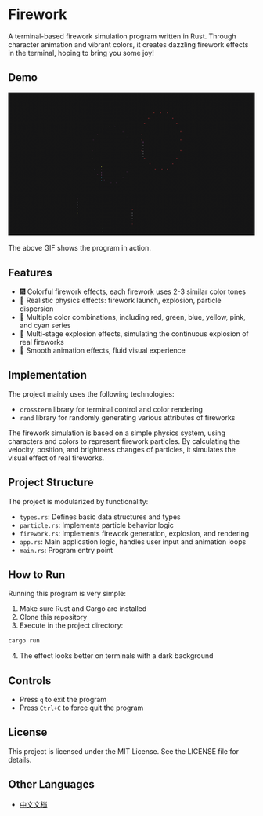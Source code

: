 # Firework

A terminal-based firework simulation program written in Rust. Through character animation and vibrant colors, it creates dazzling firework effects in the terminal, hoping to bring you some joy!

## Demo

![Firework Demo](./assets/firework.gif)

The above GIF shows the program in action.

## Features

- 🎆 Colorful firework effects, each firework uses 2-3 similar color tones
- 🎇 Realistic physics effects: firework launch, explosion, particle dispersion
- 🌈 Multiple color combinations, including red, green, blue, yellow, pink, and cyan series
- 🔄 Multi-stage explosion effects, simulating the continuous explosion of real fireworks
- 🚀 Smooth animation effects, fluid visual experience

## Implementation

The project mainly uses the following technologies:

- `crossterm` library for terminal control and color rendering
- `rand` library for randomly generating various attributes of fireworks

The firework simulation is based on a simple physics system, using characters and colors to represent firework particles. By calculating the velocity, position, and brightness changes of particles, it simulates the visual effect of real fireworks.

## Project Structure

The project is modularized by functionality:

- `types.rs`: Defines basic data structures and types
- `particle.rs`: Implements particle behavior logic
- `firework.rs`: Implements firework generation, explosion, and rendering
- `app.rs`: Main application logic, handles user input and animation loops
- `main.rs`: Program entry point

## How to Run

Running this program is very simple:

1. Make sure Rust and Cargo are installed
2. Clone this repository
3. Execute in the project directory:

```bash
cargo run
```

4. The effect looks better on terminals with a dark background

## Controls

- Press `q` to exit the program
- Press `Ctrl+C` to force quit the program

## License

This project is licensed under the MIT License. See the LICENSE file for details.

## Other Languages

- [中文文档](./README.md)

